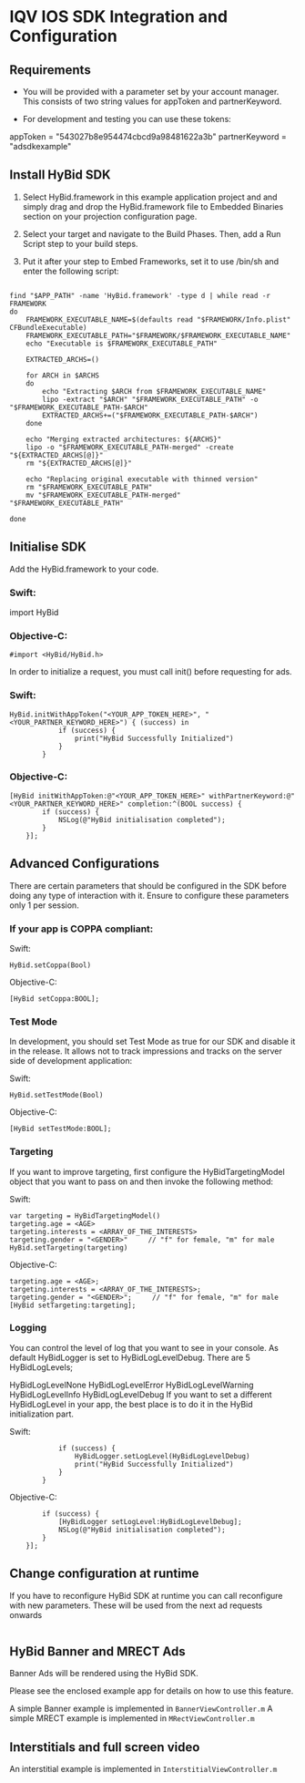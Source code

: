 # IQV IOS SDK Integration and Configuration

## Requirements
- You will be provided with a parameter set by your account manager. This consists of two string values for appToken and partnerKeyword.

- For development and testing you can use these tokens:

appToken = "543027b8e954474cbcd9a98481622a3b"
partnerKeyword = "adsdkexample"

##  Install HyBid SDK
1. Select HyBid.framework in this example application project and and simply drag and drop the HyBid.framework file to Embedded Binaries section on your projection configuration page.

2. Select your target and navigate to the Build Phases. Then, add a Run Script step to your build steps.
3. Put it after your step to Embed Frameworks, set it to use /bin/sh and enter the following script:

```APP_PATH="${TARGET_BUILD_DIR}/${WRAPPER_NAME}"

find "$APP_PATH" -name 'HyBid.framework' -type d | while read -r FRAMEWORK
do
    FRAMEWORK_EXECUTABLE_NAME=$(defaults read "$FRAMEWORK/Info.plist" CFBundleExecutable)
    FRAMEWORK_EXECUTABLE_PATH="$FRAMEWORK/$FRAMEWORK_EXECUTABLE_NAME"
    echo "Executable is $FRAMEWORK_EXECUTABLE_PATH"

    EXTRACTED_ARCHS=()

    for ARCH in $ARCHS
    do
        echo "Extracting $ARCH from $FRAMEWORK_EXECUTABLE_NAME"
        lipo -extract "$ARCH" "$FRAMEWORK_EXECUTABLE_PATH" -o "$FRAMEWORK_EXECUTABLE_PATH-$ARCH"
        EXTRACTED_ARCHS+=("$FRAMEWORK_EXECUTABLE_PATH-$ARCH")
    done

    echo "Merging extracted architectures: ${ARCHS}"
    lipo -o "$FRAMEWORK_EXECUTABLE_PATH-merged" -create "${EXTRACTED_ARCHS[@]}"
    rm "${EXTRACTED_ARCHS[@]}"

    echo "Replacing original executable with thinned version"
    rm "$FRAMEWORK_EXECUTABLE_PATH"
    mv "$FRAMEWORK_EXECUTABLE_PATH-merged" "$FRAMEWORK_EXECUTABLE_PATH"

done
````


## Initialise SDK
Add the HyBid.framework to your code.

### Swift:

import HyBid
### Objective-C:

`#import <HyBid/HyBid.h>`

In order to initialize a request, you must call init() before requesting for ads.

### Swift:

```
HyBid.initWithAppToken("<YOUR_APP_TOKEN_HERE>", "<YOUR_PARTNER_KEYWORD_HERE>") { (success) in
            if (success) {
                print("HyBid Successfully Initialized")
            }
        }
```

### Objective-C:

```
[HyBid initWithAppToken:@"<YOUR_APP_TOKEN_HERE>" withPartnerKeyword:@"<YOUR_PARTNER_KEYWORD_HERE>" completion:^(BOOL success) {
        if (success) {
            NSLog(@"HyBid initialisation completed");
        }
    }];
```

## Advanced Configurations
There are certain parameters that should be configured in the SDK before doing any type of interaction with it. Ensure to configure these parameters only 1 per session.

### If your app is COPPA compliant:
Swift:

`HyBid.setCoppa(Bool)`

Objective-C:

`[HyBid setCoppa:BOOL];`

### Test Mode
In development, you should set Test Mode as true for our SDK and disable it in the release. It allows not to track impressions and tracks on the server side of development application:

Swift:

`HyBid.setTestMode(Bool)`

Objective-C:

`[HyBid setTestMode:BOOL];`

### Targeting
If you want to improve targeting, first configure the HyBidTargetingModel object that you want to pass on and then invoke the following method:

Swift:

```
var targeting = HyBidTargetingModel()
targeting.age = <AGE>
targeting.interests = <ARRAY_OF_THE_INTERESTS>
targeting.gender = "<GENDER>"     // "f" for female, "m" for male
HyBid.setTargeting(targeting)
```

Objective-C:

```HyBidTargetingModel *targeting = [[HyBidTargetingModel alloc] init];
targeting.age = <AGE>;
targeting.interests = <ARRAY_OF_THE_INTERESTS>;
targeting.gender = "<GENDER>";     // "f" for female, "m" for male
[HyBid setTargeting:targeting];
```

### Logging
You can control the level of log that you want to see in your console. As default HyBidLogger is set to HyBidLogLevelDebug. There are 5 HyBidLogLevels;

HyBidLogLevelNone
HyBidLogLevelError
HyBidLogLevelWarning
HyBidLogLevelInfo
HyBidLogLevelDebug
If you want to set a different HyBidLogLevel in your app, the best place is to do it in the HyBid initialization part.

Swift:

```HyBid.initWithAppToken("<YOUR_APP_TOKEN_HERE>") { (success) in
            if (success) {
                HyBidLogger.setLogLevel(HyBidLogLevelDebug)
                print("HyBid Successfully Initialized")
            }
        }
```
Objective-C:

``` [HyBid initWithAppToken:@"<YOUR_APP_TOKEN_HERE>" completion:^(BOOL success) {
        if (success) {
            [HyBidLogger setLogLevel:HyBidLogLevelDebug];
            NSLog(@"HyBid initialisation completed");
        }
    }];
```

## Change configuration at runtime

If you have to reconfigure HyBid SDK at runtime you can call reconfigure with new parameters. These will be used from the next ad requests onwards

```[HyBid reconfigure:<#(NSString *)#> withPartnerKeyword:<#(NSString *)#> completion:<#^(BOOL)completion#>];
```


## HyBid Banner and MRECT Ads

Banner Ads will be rendered using the HyBid SDK.

Please see the enclosed example app for details on how to use this feature.

A simple Banner example is implemented in `BannerViewController.m`
A simple MRECT example is implemented in `MRectViewController.m`

## Interstitials and full screen video

An interstitial example is implemented in `InterstitialViewController.m`
